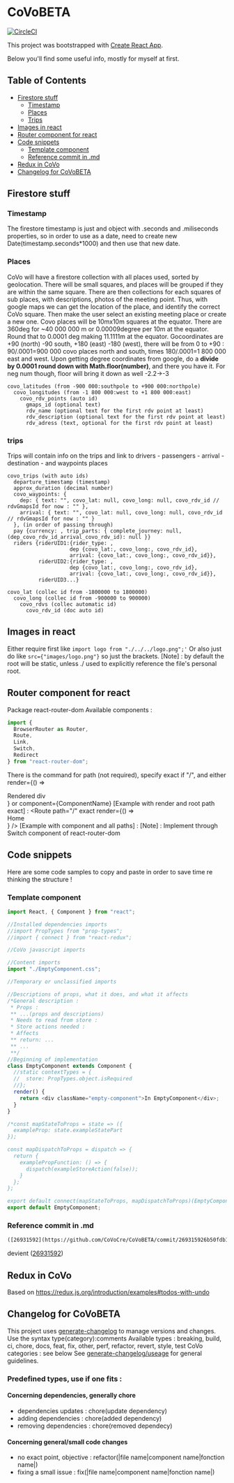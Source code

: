 # CoVoBETA

[![CircleCI](https://circleci.com/gh/CoVoCre/CoVoBETA/tree/master.svg?style=svg)](https://circleci.com/gh/CoVoCre/CoVoBETA/tree/master)

This project was bootstrapped with [Create React App](https://github.com/facebookincubator/create-react-app).

Below you'll find some useful info, mostly for myself at first.

## Table of Contents

- [Firestore stuff](#firestore-stuff)
  - [Timestamp](#timestamp)
  - [Places](#places)
  - [Trips](#trips)
- [Images in react](#images-in-react)
- [Router component for react](#router-component-for-react)
- [Code snippets](#code-snippets)
  - [Template component](#template-component)
  - [Reference commit in .md](#commit-md)
- [Redux in CoVo](#redux-in-covo)
- [Changelog for CoVoBETA](#changelog-for-covobeta)

## Firestore stuff

### Timestamp

The firestore timestamp is just and object with .seconds and .miliseconds properties, so in order to use as a date, need to create new Date(timestamp.seconds\*1000) and then use that new date.

### Places

CoVo will have a firestore collection with all places used, sorted by geolocation.
There will be small squares, and places will be grouped if they are within the same square. There are then collections for each squares of sub places, with descriptions, photos of the meeting point.
Thus, with google maps we can get the location of the place, and identify the correct CoVo square. Then make the user select an existing meeting place or create a new one.
Covo places will be 10mx10m squares at the equator. There are 360deg for ~40 000 000 m or 0.00009degree per 10m at the equator. Round that to 0.0001 deg making 11.1111m at the equator.
Gocoordinates are +90 (north) -90 south, +180 (east) -180 (west), there will be from 0 to +90 : 90/.0001=900 000 covo places north and south, times 180/.0001=1 800 000 east and west.
Upon getting degree coordinates from google, do a **divide by 0.0001 round down with Math.floor(number)**, and there you have it. For neg num though, floor will bring it down as well -2.2->-3

```
covo_latitudes (from -900 000:southpole to +900 000:northpole)
  covo_longitudes (from -1 800 000:west to +1 800 000:east)
    covo_rdv_points (auto id)
      gmaps_id (optional text)
      rdv_name (optional text for the first rdv point at least)
      rdv_description (optional text for the first rdv point at least)
      rdv_adress (text, optional for the first rdv point at least)
```

### trips

Trips will contain info on the trips and link to drivers - passengers - arrival - destination - and waypoints places

```
covo_trips (with auto ids)
  departure_timestamp (timestamp)
  approx_duration (decimal number)
  covo_waypoints: {
    dep: { text: "", covo_lat: null, covo_long: null, covo_rdv_id // rdvGmapsId for now : "" },
    arrival: { text: "", covo_lat: null, covo_long: null, covo_rdv_id // rdvGmapsId for now : "" }
  }, (in order of passing through)
  pay {currency: , trip_parts: { complete_journey: null, (dep_covo_rdv_id_arrival_covo_rdv_id): null }}
  riders {riderUID1:{rider_type: ,
                    dep {covo_lat:, covo_long:, covo_rdv_id},
                    arrival: {covo_lat:, covo_long:, covo_rdv_id}},
          riderUID2:{rider_type: ,
                    dep {covo_lat:, covo_long:, covo_rdv_id},
                    arrival: {covo_lat:, covo_long:, covo_rdv_id}},
          riderUID3...}

covo_lat (collec id from -1800000 to 1800000)
  covo_long (collec id from -900000 to 900000)
    covo_rdvs (collec automatic id)
      covo_rdv_id (doc auto id)
```

## Images in react

Either require first like `import logo from "./../../logo.png";'`
Or also just do like `src={"images/logo.png"}` so just the brackets.
[Note] : by default the root will be static, unless ./ used to explicitly reference the file's personal root.

## Router component for react

Package react-router-dom
Available components :

```js
import {
  BrowserRouter as Router,
  Route,
  Link,
  Switch,
  Redirect
} from "react-router-dom";
```

There is the command for path (not required), specify exact if "/", and either render={() => <div>Rendered div</div>} or component={ComponentName}
[Example with render and root path exact] : <Route path="/" exact render={() => <div>Home</div>} />
[Example with component and all paths] :<Route component={NoMatch} />
[Note] : Implement through Switch component of react-router-dom

## Code snippets

Here are some code samples to copy and paste in order to save time re thinking the structure !

### Template component

```js
import React, { Component } from "react";

//Installed dependencies imports
//import PropTypes from "prop-types";
//import { connect } from "react-redux";

//CoVo javascript imports

//Content imports
import "./EmptyComponent.css";

//Temporary or unclassified imports

//Descriptions of props, what it does, and what it affects
/*General description :
 * Props :
 ** ...(props and descriptions)
 * Needs to read from store :
 * Store actions needed :
 * Affects
 ** return: ...
 ** ...
 **/
//Beginning of implementation
class EmptyComponent extends Component {
  //static contextTypes = {
  //  store: PropTypes.object.isRequired
  //};
  render() {
    return <div className="empty-component">In EmptyComponent</div>;
  }
}

/*const mapStateToProps = state => ({
  exampleProp: state.exampleStatePart
});

const mapDispatchToProps = dispatch => {
  return {
    examplePropFunction: () => {
      dispatch(exampleStoreAction(false));
    }
  };
};

export default connect(mapStateToProps, mapDispatchToProps)(EmptyComponent);*/
export default EmptyComponent;
```

### Reference commit in .md

```txt
([26931592](https://github.com/CoVoCre/CoVoBETA/commit/269315926b50fdb199967e17aa3292e051a81444))
```

devient
([26931592](https://github.com/CoVoCre/CoVoBETA/commit/269315926b50fdb199967e17aa3292e051a81444))

## Redux in CoVo

Based on https://redux.js.org/introduction/examples#todos-with-undo

## Changelog for CoVoBETA

This project uses [generate-changelog](https://www.npmjs.com/package/generate-changelog) to manage versions and changes. Use the syntax type(category):comments
Available types : breaking, build, ci, chore, docs, feat, fix, other, perf, refactor, revert, style, test
CoVo categories : see below
See [generate-changelog/useage](https://www.npmjs.com/package/generate-changelog#usage) for general guidelines.

### Predefined types, use if one fits :

#### Concerning dependencies, generally chore

- dependencies updates : chore(update dependency)
- adding dependencies : chore(added dependency)
- removing dependencies : chore(removed dependecy)

#### Concerning general/small code changes

- no exact point, objective : refactor(|file name|component name|fonction name|)
- fixing a small issue : fix(|file name|component name|fonction name|)
